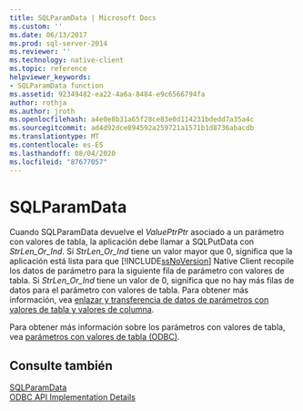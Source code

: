 ```yaml
---
title: SQLParamData | Microsoft Docs
ms.custom: ''
ms.date: 06/13/2017
ms.prod: sql-server-2014
ms.reviewer: ''
ms.technology: native-client
ms.topic: reference
helpviewer_keywords:
- SQLParamData function
ms.assetid: 92349482-ea22-4a6a-8484-e9c6566794fa
author: rothja
ms.author: jroth
ms.openlocfilehash: a4e0e8b31a65f28ce83e0d114231bdedd7a35a4c
ms.sourcegitcommit: ad4d92dce894592a259721a1571b1d8736abacdb
ms.translationtype: MT
ms.contentlocale: es-ES
ms.lasthandoff: 08/04/2020
ms.locfileid: "87677057"
---
```

# <a name="sqlparamdata"></a>SQLParamData
  Cuando SQLParamData devuelve el *ValuePtrPtr* asociado a un parámetro con valores de tabla, la aplicación debe llamar a SQLPutData con *StrLen_Or_Ind*. Si *StrLen_Or_Ind* tiene un valor mayor que 0, significa que la aplicación está lista para que [!INCLUDE[ssNoVersion](../../includes/ssnoversion-md.md)] Native Client recopile los datos de parámetro para la siguiente fila de parámetro con valores de tabla. Si *StrLen_Or_Ind* tiene un valor de 0, significa que no hay más filas de datos para el parámetro con valores de tabla. Para obtener más información, vea [enlazar y transferencia de datos de parámetros con valores de tabla y valores de columna](../native-client-odbc-table-valued-parameters/binding-and-data-transfer-of-table-valued-parameters-and-column-values.md).  
  
 Para obtener más información sobre los parámetros con valores de tabla, vea [parámetros con valores de tabla &#40;ODBC&#41;](../native-client-odbc-table-valued-parameters/table-valued-parameters-odbc.md).  
  
## <a name="see-also"></a>Consulte también  
 [SQLParamData](/sql/odbc/reference/syntax/sqlparamdata-function)   
 [ODBC API Implementation Details](odbc-api-implementation-details.md)  
  
  
